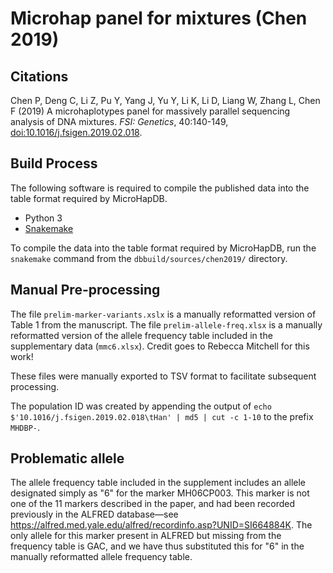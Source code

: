 # Microhap panel for mixtures (Chen 2019)

## Citations

Chen P, Deng C, Li Z, Pu Y, Yang J, Yu Y, Li K, Li D, Liang W, Zhang L, Chen F (2019) A microhaplotypes panel for massively parallel sequencing analysis of DNA mixtures. *FSI: Genetics*, 40:140-149, [doi:10.1016/j.fsigen.2019.02.018](https://doi.org/10.1016/j.fsigen.2019.02.018).

## Build Process

The following software is required to compile the published data into the table format required by MicroHapDB.

- Python 3
- [Snakemake][]

To compile the data into the table format required by MicroHapDB, run the `snakemake` command from the `dbbuild/sources/chen2019/` directory.


## Manual Pre-processing

The file  `prelim-marker-variants.xslx` is a manually reformatted version of Table 1 from the manuscript.
The file `prelim-allele-freq.xlsx` is a manually reformatted version of the allele frequency table included in the supplementary data (`mmc6.xlsx`).
Credit goes to Rebecca Mitchell for this work!

These files were manually exported to TSV format to facilitate subsequent processing.

The population ID was created by appending the output of `echo $'10.1016/j.fsigen.2019.02.018\tHan' | md5 | cut -c 1-10` to the prefix `MHDBP-`.


## Problematic allele

The allele frequency table included in the supplement includes an allele designated simply as "6" for the marker MH06CP003.
This marker is not one of the 11 markers described in the paper, and had been recorded previously in the ALFRED database—see https://alfred.med.yale.edu/alfred/recordinfo.asp?UNID=SI664884K.
The only allele for this marker present in ALFRED but missing from the frequency table is GAC, and we have thus substituted this for "6" in the manually reformatted allele frequency table.


[Snakemake]: https://snakemake.readthedocs.io/en/stable/
[rsidx]: https://github.com/bioforensics/rsidx

